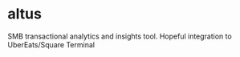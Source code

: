 # altus
SMB transactional analytics and insights tool. Hopeful integration to UberEats/Square Terminal
